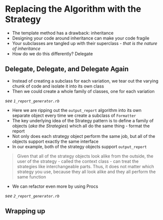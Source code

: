 # Replacing the Algorithm with the Strategy

* The template method has a drawback: inheritance
* Designing your code around inheritance can make your code fragile
* Your subclasses are tangled up with their superclass - *that is the nature of inheritance*
* How do we do this differently? Delegate

## Delegate, Delegate, and Delegate Again

* Instead of creating a subclass for each variation, we tear out the varying chunk of code and isolate it into its own class
* Then we could create a whole family of classes, one for each variation

*see `1_report_generator.rb`*

* Here we are ripping out the `output_report` algorithm into its own separate object every time we create a subclass of `Formatter`
* The key underlying idea of the Strategy pattern is to define a family of objects (*aka the Strategies*) which all do the same thing - format the report
* Not only does each strategy object perform the same job, but all of the objects support exactly the same interface
* In our example, both of the strategy objects support `output_report`

> Given that all of the strategy objects look alike from the outside, the user of the strategy - called the context class - can treat the strategies like interchangeable parts. Thus, it does not matter which strategy you use, because they all look alike and they all perform the same function

* We can refactor even more by using Procs

*see `2_report_generator.rb`*

## Wrapping up

